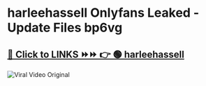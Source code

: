 
 # harleehassell Onlyfans Leaked - Update Files bp6vg

## <h2><a href="https://clipsfans.com/harleehassell&ref=git">🔗 Click to LINKS ⏩⏩ 👉 🟢 harleehassell </a></h2>

<a href="https://clipsfans.com/harleehassell&ref=git" rel="nofollow" data-target="animated-image.originalLink"><img src="https://i.ibb.co.com/xMMVF88/686577567.gif" alt="Viral Video Original" style="max-width: 100%; display: inline-block;" data-target="animated-image.originalImage"></a>

